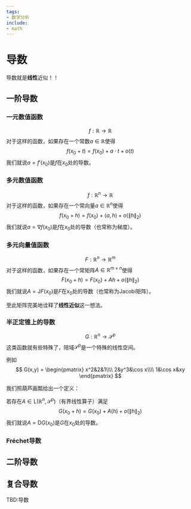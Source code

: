 ```yaml
---
tags:
- 数学分析
include:
- math
---
```


# 导数
导数就是**线性**近似！！

## 一阶导数
### 一元数值函数
$$
f: \mathbb{R} \to \mathbb{R}
$$
对于这样的函数，如果存在一个常数$a\in \mathbb{R}$使得
$$
f(x_0+t) = f(x_0)+a \cdot t+o(t)
$$
我们就说$a=f'(x_0)$是$f$在$x_0$处的导数。

### 多元数值函数
$$
f: \mathbb{R}^n \to \mathbb{R}
$$
对于这样的函数，如果存在一个常向量$a\in \mathbb{R}^n$使得
$$
f(x_0+h) = f(x_0)+ \langle a,h \rangle +o(\lVert h \rVert_2)
$$
我们就说$a=\nabla f(x_0)$是$f$在$x_0$处的导数（也常称为梯度）。

### 多元向量值函数
$$
F: \mathbb{R}^n \to \mathbb{R}^m
$$
对于这样的函数，如果存在一个常矩阵$A\in \mathbb{R}^{m\times n}$使得
$$
F(x_0+h) = F(x_0)+ Ah +o(\lVert h \rVert_2)
$$
我们就说$A=\mathrm{J} F(x_0)$是$F$在$x_0$处的导数（也常称为Jacobi矩阵）。

至此矩阵完美地诠释了**线性近似**这一想法。
### 半正定锥上的导数
$$
G: \mathbb{R}^n \to \mathcal{S}^p
$$
这类函数就有些特殊了，陪域$\mathcal{S}^p$是一个特殊的线性空间。

例如
$$
G(x,y) = \begin{pmatrix}
x^2&2&1\\\\
2&y^3&\cos x\\\\
1&\cos x&xy
\end{pmatrix}
$$

我们照葫芦画瓢给出一个定义：

若存在$A\in \mathrm{L}(\mathbb{R}^n, \mathcal{S}^p)$（有界线性算子）满足
$$
G(x_0+h)=G(x_0)+A(h)+o(\lVert h \rVert_2)
$$
我们就说$A=\mathrm{D}G(x_0)$是$G$在$x_0$处的导数。

### Fréchet导数


## 二阶导数

## 复合导数


TBD:导数